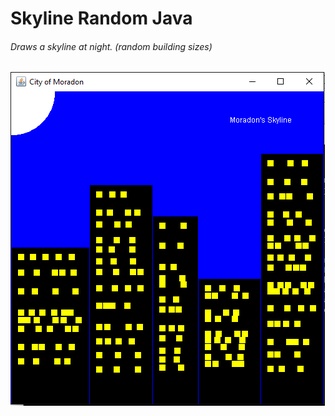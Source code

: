 # Skyline Random Java
<h6>
Draws a skyline at night. (random building sizes)
</h6>

![alt text](https://github.com/solid0snake/SkylineRandomJava/blob/screenshots/skyline.png "Screenshot")
